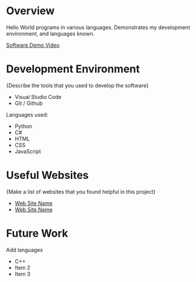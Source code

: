 # Overview

Hello World programs in various languages. Demonstrates my development environment, and languages known.

[Software Demo Video](http://youtube.link.goes.here)

# Development Environment

{Describe the tools that you used to develop the software}
* Visual Studio Code
* Git / Github

Languages used:
* Python
* C#
* HTML
* CSS
* JavaScript

# Useful Websites

{Make a list of websites that you found helpful in this project}
* [Web Site Name](http://url.link.goes.here)
* [Web Site Name](http://url.link.goes.here)

# Future Work

Add languages
* C++
* Item 2
* Item 3